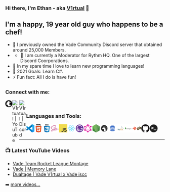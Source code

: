 ### Hi there, I'm Ethan - aka [V1rtuaI][youtube] 👋 



## I'm a happy, 19 year old guy who happens to be a chef!

- 🔭 I previously owned the Vade Community Discord server that obtained around 25,000 Members.
- - 🔭 I am currently a Moderator for Rythm HQ. One of the largest Discord Coorporations.
- 👯 In my spare time I love to learn new programming languages!
- 🥅 2021 Goals: Learn C#.
- ⚡ Fun fact: All I do is have fun!

### Connect with me:

[<img align="left" alt="vade-bot.com" width="22px" src="https://raw.githubusercontent.com/iconic/open-iconic/master/svg/globe.svg" />][website]
[<img align="left" alt="V1rtuaI | YouTube" width="22px" src="https://cdn.jsdelivr.net/npm/simple-icons@v3/icons/youtube.svg" />][youtube]
[<img align="left" alt="V1rtuaI | Discord" width="22px" src="https://cdn.jsdelivr.net/npm/simple-icons@v3/icons/discord.svg" />][discord]

<br />

### Languages and Tools:

[<img align="left" alt="Visual Studio Code" width="26px" src="https://raw.githubusercontent.com/github/explore/80688e429a7d4ef2fca1e82350fe8e3517d3494d/topics/visual-studio-code/visual-studio-code.png" />][discord]
[<img align="left" alt="HTML5" width="26px" src="https://raw.githubusercontent.com/github/explore/80688e429a7d4ef2fca1e82350fe8e3517d3494d/topics/html/html.png" />][discord]
[<img align="left" alt="CSS3" width="26px" src="https://raw.githubusercontent.com/github/explore/80688e429a7d4ef2fca1e82350fe8e3517d3494d/topics/css/css.png" />][discord]
[<img align="left" alt="Sass" width="26px" src="https://raw.githubusercontent.com/github/explore/80688e429a7d4ef2fca1e82350fe8e3517d3494d/topics/sass/sass.png" />][discord]
[<img align="left" alt="JavaScript" width="26px" src="https://raw.githubusercontent.com/github/explore/80688e429a7d4ef2fca1e82350fe8e3517d3494d/topics/javascript/javascript.png" />][discord]
[<img align="left" alt="React" width="26px" src="https://raw.githubusercontent.com/github/explore/80688e429a7d4ef2fca1e82350fe8e3517d3494d/topics/react/react.png" />][discord]
[<img align="left" alt="Gatsby" width="26px" src="https://raw.githubusercontent.com/github/explore/e94815998e4e0713912fed477a1f346ec04c3da2/topics/gatsby/gatsby.png" />][discord]
[<img align="left" alt="GraphQL" width="26px" src="https://raw.githubusercontent.com/github/explore/80688e429a7d4ef2fca1e82350fe8e3517d3494d/topics/graphql/graphql.png" />][discord]
[<img align="left" alt="Node.js" width="26px" src="https://raw.githubusercontent.com/github/explore/80688e429a7d4ef2fca1e82350fe8e3517d3494d/topics/nodejs/nodejs.png" />][discord]
[<img align="left" alt="Deno" width="26px" src="https://raw.githubusercontent.com/github/explore/361e2821e2dea67711cde99c9c40ed357061cf27/topics/deno/deno.png" />][discord]
[<img align="left" alt="SQL" width="26px" src="https://raw.githubusercontent.com/github/explore/80688e429a7d4ef2fca1e82350fe8e3517d3494d/topics/sql/sql.png" />][discord]
[<img align="left" alt="MySQL" width="26px" src="https://raw.githubusercontent.com/github/explore/80688e429a7d4ef2fca1e82350fe8e3517d3494d/topics/mysql/mysql.png" />][discord]
[<img align="left" alt="MongoDB" width="26px" src="https://raw.githubusercontent.com/github/explore/80688e429a7d4ef2fca1e82350fe8e3517d3494d/topics/mongodb/mongodb.png" />][discord]
[<img align="left" alt="Git" width="26px" src="https://raw.githubusercontent.com/github/explore/80688e429a7d4ef2fca1e82350fe8e3517d3494d/topics/git/git.png" />][discord]
[<img align="left" alt="GitHub" width="26px" src="https://raw.githubusercontent.com/github/explore/78df643247d429f6cc873026c0622819ad797942/topics/github/github.png" />][discord]
[<img align="left" alt="Terminal" width="26px" src="https://raw.githubusercontent.com/github/explore/80688e429a7d4ef2fca1e82350fe8e3517d3494d/topics/terminal/terminal.png" />][discord]

<br />
<br />

---

### 📺 Latest YouTube Videos

<!-- YOUTUBE:START -->
- [Vade Team Rocket League Montage](https://www.youtube.com/watch?v=krt3avGzJHc&t=2s)
- [Vade | Memory Lane](https://www.youtube.com/watch?v=ou-BGbZOg6A&t=2s)
- [Dualtage | Vade V1rtuaI x Vade iscc](https://www.youtube.com/watch?v=HJnzgZWOt-8)
<!-- YOUTUBE:END -->

➡️ [more videos...](https://www.youtube.com/channel/UCuCs_qYDto1a4rHT2Mtd5LA)

[website]: https://vade-bot.com
[youtube]: https://www.youtube.com/channel/UCuCs_qYDto1a4rHT2Mtd5LA
[discord]: https://discord.gg/DFa5wNFWgP
